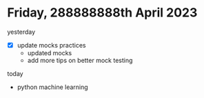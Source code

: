 # Friday, 288888888th April 2023

yesterday
- [x] update mocks practices
	- updated mocks
	- add more tips on better mock testing


today
- python machine learning
